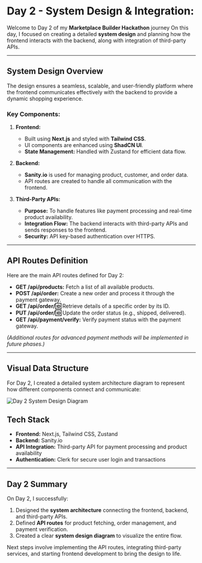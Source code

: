 #  Day 2 - System Design & Integration: 
Welcome to Day 2 of my **Marketplace Builder Hackathon** journey On this day, I focused on creating a detailed **system design** and planning how the frontend interacts with the backend, along with integration of third-party APIs.

---

##  System Design Overview

The design ensures a seamless, scalable, and user-friendly platform where the frontend communicates effectively with the backend to provide a dynamic shopping experience.

### **Key Components:**

1. **Frontend:**
   - Built using **Next.js** and styled with **Tailwind CSS**.
   - UI components are enhanced using **ShadCN UI**.
   - **State Management:** Handled with Zustand for efficient data flow.

2. **Backend:**
   - **Sanity.io** is used for managing product, customer, and order data.
   - API routes are created to handle all communication with the frontend.

3. **Third-Party APIs:**
   - **Purpose:** To handle features like payment processing and real-time product availability.
   - **Integration Flow:** The backend interacts with third-party APIs and sends responses to the frontend.
   - **Security:** API key-based authentication over HTTPS.

---

##  API Routes Definition

Here are the main API routes defined for Day 2:

- **GET /api/products:** Fetch a list of all available products.
- **POST /api/order:** Create a new order and process it through the payment gateway.
- **GET /api/order/:id:** Retrieve details of a specific order by its ID.
- **PUT /api/order/:id:** Update the order status (e.g., shipped, delivered).
- **GET /api/payment/verify:** Verify payment status with the payment gateway.

*(Additional routes for advanced payment methods will be implemented in future phases.)*

---

##  Visual Data Structure

For Day 2, I created a detailed system architecture diagram to represent how different components connect and communicate:

![Day 2 System Design Diagram](https://github.com/MahnoorAbdulnaeem/Marketplace-Technical-Hackathon-2025/blob/main/day-2/5.png)




## Tech Stack

- **Frontend:** Next.js, Tailwind CSS, Zustand
- **Backend:** Sanity.io
- **API Integration:** Third-party API for payment processing and product availability
- **Authentication:** Clerk for secure user login and transactions

---

##  Day 2 Summary

On Day 2, I successfully:

1. Designed the **system architecture** connecting the frontend, backend, and third-party APIs.
2. Defined **API routes** for product fetching, order management, and payment verification.
3. Created a clear **system design diagram** to visualize the entire flow.

Next steps involve implementing the API routes, integrating third-party services, and starting frontend development to bring the design to life.

